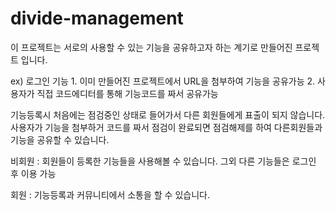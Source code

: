 # divide-management
이 프로젝트는 서로의 사용할 수 있는 기능을 공유하고자 하는 계기로 만들어진 프로젝트 입니다.

ex) 로그인 기능 
     1. 이미 만들어진 프로젝트에서 URL을 첨부하여 기능을 공유가능
     2. 사용자가 직접 코드에디터를 통해 기능코드를 짜서 공유가능

기능등록시 처음에는 점검중인 상태로 들어가서 다른 회원들에게 표출이 되지 않습니다. 
사용자가 기능을 첨부하거 코드를 짜서 점검이 완료되면 점검해제를 하여 다른회원들과 기능을 공유할 수 있습니다.


비회원 : 회원들이 등록한 기능들을 사용해볼 수 있습니다. 그외 다른 기능들은 로그인 후 이용 가능

회원 : 기능등록과 커뮤니티에서 소통을 할 수 있습니다.



